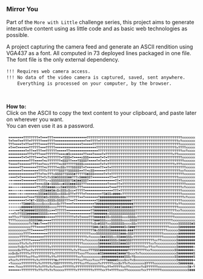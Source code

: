 ### Mirror You

Part of the `More with Little` challenge series, this project aims to generate interactive content using as little code and as basic web technologies as possible.

A project capturing the camera feed and generate an ASCII rendition using VGA437 as a font. All computed in 73 deployed lines packaged in one file. The font file is the only external dependency.  

```
!!! Requires web camera access.  
!!! No data of the video camera is captured, saved, sent anywhere. 
    Everything is processed on your computer, by the browser.
```
<br />

**How to:**  
Click on the ASCII to copy the text content to your clipboard, and paste later on wherever you want.  
You can even use it as a password.

![](/mirroryou.jpg)